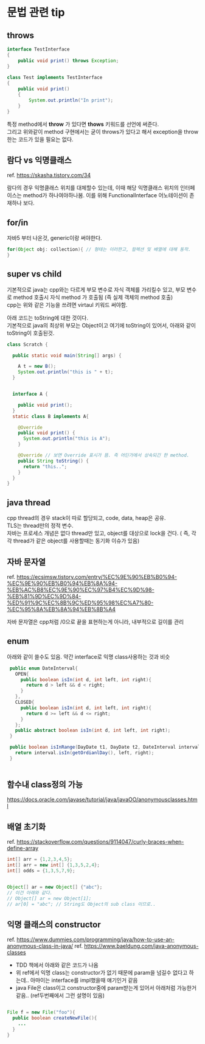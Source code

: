 # 문법 관련 tip

## throws

```java
interface TestInterface
{
    public void print() throws Exception;
}
  
class Test implements TestInterface
{
    public void print()
    {
        System.out.println("In print");
    }
}
```

특정 method에서 **throw** 가 있다면 **thows** 키워드를 선언에 써준다.  
그리고 위와같이 method 구현에서는 굳이 throws가 있다고 해서 exception을 throw한는 코드가 있을 필요는 없다.

## 람다 vs 익명클래스

ref. <https://skasha.tistory.com/34>

람다의 경우 익명클래스 위치를 대체할수 있는데, 이때
해당 익명클래스 위치의 인터페이스는 method가 하나여야하나봄. 이를 위해 FunctionalInterface 어노테이션이 존재하나 보다.

## for/in

자바5 부터 나온것, generic이랑 써야한다.

```java
for(Object obj: collection){ // 형태는 이러한고, 컬렉션 및 배열에 대해 동작.
}
```

## super vs child

기본적으로 java는 cpp와는 다르게 부모 변수로 자식 객체를 가리킬수 있고, 부모 변수로 method 호출시 자식 method 가 호출됨 (즉 실제 객체의 method 호출)  
cpp는 위와 같은 기능을 쓰려면 virtaul 키워드 써야함.
  
아래 코드는 toString에 대한 것이다.  
기본적으로 java의 최상위 부모는 Object이고 여기에 toString이 있어서, 아래와 같이 toString이 호출된것.

```java
class Scratch {

  public static void main(String[] args) {

    A t = new B();
    System.out.println("this is " + t);
  }


  interface A {

    public void print();
  }
  static class B implements A{

    @Override
    public void print() {
      System.out.println("this is A");
    }

    @Override // 보면 Override 표시가 뜸. 즉 어딘가에서 상속되긴 한 method.
    public String toString() {
      return "this..";
    }
  }
}
```

## java thread

cpp thread의 경우 stack이 따로 할당되고, code, data, heap은 공유.  
TLS는 thread만의 정적 변수.  
자바는 프로세스 개념은 없다 thread만 있고, object를 대상으로 lock을 건다. ( 즉, 각각 thread가 같은 object를 사용할때는 동기화 이슈가 있음)

## 자바 문자열

ref. <https://ecsimsw.tistory.com/entry/%EC%9E%90%EB%B0%94-%EC%9E%90%EB%B0%94%EB%8A%94-%EB%AC%B8%EC%9E%90%EC%97%B4%EC%9D%98-%EB%81%9D%EC%9D%84-%ED%91%9C%EC%8B%9C%ED%95%98%EC%A7%80-%EC%95%8A%EB%8A%94%EB%8B%A4>

자바 문자열은 cpp처럼 /0으로 끝을 표현하는게 아니라, 내부적으로 길이를 관리

## enum

아래와 같이 쓸수도 있음. 약간 interface로 익명 class사용하는 것과 비슷

 ```java
  public enum DateInterval{
    OPEN{
      public boolean isIn(int d, int left, int right){
        return d > left && d < right;
      }
    },
    CLOSED{
      public boolean isIn(int d, int left, int right){
        return d >= left && d <= right;
      }
    };
    public abstract boolean isIn(int d, int left, int right);
  }

  public boolean isInRange(DayDate t1, DayDate t2, DateInterval interval){
    return interval.isIn(getOrdianlDay(), left, right);
  }
  
  ```

## 함수내 class정의 가능

<https://docs.oracle.com/javase/tutorial/java/javaOO/anonymousclasses.html>

## 배열 초기화

ref. <https://stackoverflow.com/questions/9114047/curly-braces-when-define-array>

```java
int[] arr = {1,2,3,4,5}; 
int[] arr = new int[] {1,3,5,2,4}; 
int[] odds = {1,3,5,7,9};


Object[] ar = new Object[] {"abc"};
// 이건 아래와 같다. 
// Object[] ar = new Object[1];
// ar[0] = "abc"; // String도 Object의 sub class 이므로.. 

```

## 익명 클래스의 constructor

ref. <https://www.dummies.com/programming/java/how-to-use-an-anonymous-class-in-java/>
ref. <https://www.baeldung.com/java-anonymous-classes>

- TDD 책에서 아래와 같은 코드가 나옴
- 위 ref에서 익명 class는 constructor가 없기 때문에 param을 넘길수 없다고 하는데.. 아마이는 interface를 impl했을때 얘기인거 같음
- java File은 class이고 constructor중에 param받는게 있어서 아래처럼 가능한거 같음.. (ref두번째에서 그런 설명이 있음)

```java

File f = new File("foo"){
  public boolean createNewFile(){
    ...
  }
}

```
